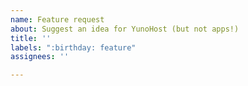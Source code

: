 ```yaml
---
name: Feature request
about: Suggest an idea for YunoHost (but not apps!)
title: ''
labels: ":birthday: feature"
assignees: ''

---
```


<!-- You may add more labels to this issue to help us categorize it. -->

<!-- Please be as clear and concise as you can while describing the feature: the context that made you think about it, how you would use it, etc. Feel free to support it with screenshots and UI mockups. -->
